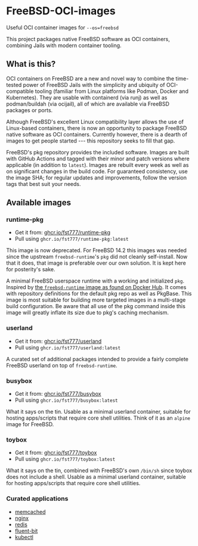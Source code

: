 # FreeBSD-OCI-images
Useful OCI container images for `--os=freebsd`

This project packages native FreeBSD software as OCI containers, combining
Jails with modern container tooling.

## What is this?
OCI containers on FreeBSD are a new and novel way to combine the time-tested
power of FreeBSD Jails with the simplicity and ubiquity of OCI-compatible
tooling (familiar from Linux platforms like Podman, Docker and Kubernetes).
They are usable with containerd (via runj) as well as podman/buildah (via
ocijail), all of which are available via FreeBSD packages or ports.

Although FreeBSD's excellent Linux compatibility layer allows the use of
Linux-based containers, there is now an opportunity to package FreeBSD native
software as OCI containers. Currently however, there is a dearth of images to
get people started --- this repository seeks to fill that gap.

FreeBSD's pkg repository provides the included software. Images are built with
GitHub Actions and tagged with their minor and patch versions where applicable
(in addition to `latest`). Images are rebuilt every week as well as on
significant changes in the build code. For guaranteed consistency, use the
image SHA; for regular updates and improvements, follow the version tags that
best suit your needs.

## Available images

### runtime-pkg
- Get it from: [ghcr.io/fst777/runtime-pkg](https://github.com/FST777/cayman/pkgs/container/runtime-pkg)
- Pull using `ghcr.io/fst777/runtime-pkg:latest`

This image is now deprecated. For FreeBSD 14.2 this images was needed since the
upstream `freebsd-runtime`'s `pkg` did not cleanly self-install. Now that it
does, that image is preferable over our own solution. It is kept here for
posterity's sake.

A minimal FreeBSD userspace runtime with a working and initialized `pkg`.
Inspired by [the `freebsd-runtime` image as found on Docker
Hub](https://hub.docker.com/r/freebsd/freebsd-runtime). It comes with
repository definitions for the default pkg repo as well as PkgBase. This image
is most suitable for building more targeted images in a multi-stage build
configuration. Be aware that all use of the pkg command inside this image will
greatly inflate its size due to pkg's caching mechanism.

### userland
- Get it from: [ghcr.io/fst777/userland](https://github.com/FST777/cayman/pkgs/container/userland)
- Pull using `ghcr.io/fst777/userland:latest`

A curated set of additional packages intended to provide a fairly complete
FreeBSD userland on top of `freebsd-runtime`.

### busybox
- Get it from: [ghcr.io/fst777/busybox](https://github.com/FST777/cayman/pkgs/container/busybox)
- Pull using `ghcr.io/fst777/busybox:latest`

What it says on the tin. Usable as a minimal userland container, suitable for
hosting apps/scripts that require core shell utilities. Think of it as an
`alpine` image for FreeBSD.

### toybox
- Get it from: [ghcr.io/fst777/toybox](https://github.com/FST777/cayman/pkgs/container/toybox)
- Pull using `ghcr.io/fst777/toybox:latest`

What it says on the tin, combined with FreeBSD's own `/bin/sh` since toybox
does not include a shell. Usable as a minimal userland container, suitable for
hosting apps/scripts that require core shell utilities.

### Curated applications
- [memcached](containers/memcached/README.md)
- [nginx](containers/nginx/README.md)
- [redis](containers/redis/README.md)
- [fluent-bit](containers/fluent-bit/README.md)
- [kubectl](containers/kubectl/README.md)
